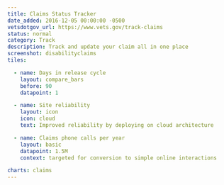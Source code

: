 ```yaml
---
title: Claims Status Tracker
date_added: 2016-12-05 00:00:00 -0500
vetsdotgov_url: https://www.vets.gov/track-claims
status: normal
category: Track
description: Track and update your claim all in one place
screenshot: disabilityclaims
tiles:

  - name: Days in release cycle
    layout: compare_bars
    before: 90
    datapoint: 1

  - name: Site reliability
    layout: icon
    icon: cloud
    text: Improved reliability by deploying on cloud architecture

  - name: Claims phone calls per year
    layout: basic
    datapoint: 1.5M
    context: targeted for conversion to simple online interactions

charts: claims
---
```

